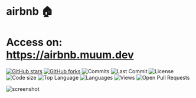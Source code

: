 # airbnb 🏠

# Access on: https://airbnb.muum.dev

[![GitHub stars](https://img.shields.io/github/stars/muratumutlu/villacart.svg)](https://github.com/muratumutlu/villacart/stargazers)
[![GitHub forks](https://img.shields.io/github/forks/muratumutlu/villacart.svg)](https://github.com/fmuratumutlu/villacart/network/members)
![Commits](https://badgen.net/github/commits/muratumutlu/villacart/master)
![Last Commit](https://badgen.net/github/last-commit/muratumutlu/villacart/master)
![License](https://img.shields.io/github/license/muratumutlu/villacart)
![Code size](https://img.shields.io/github/repo-size/muratumutlu/villacart)
![Top Language](https://img.shields.io/github/languages/top/muratumutlu/villacart)
![Languages](https://img.shields.io/github/languages/count/muratumutlu/villacart)
![Views](https://img.shields.io/github/search/muratumutlu/villacart/villacart)
![Open Pull Requests](https://badgen.net/github/open-prs/muratumutlu/villacart)

![screenshot](https://user-images.githubusercontent.com/6642361/81122690-1ae03d80-8f3a-11ea-80f1-9aa6fbf7aab3.png)




